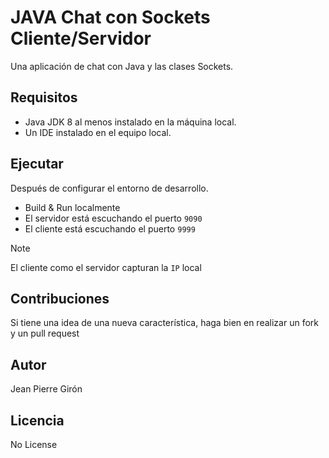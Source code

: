 # JAVA Chat con Sockets Cliente/Servidor
Una aplicación de chat con Java y las clases Sockets.

## Requisitos
* Java JDK 8 al menos instalado en la máquina local.
* Un IDE instalado en el equipo local.

## Ejecutar
Después de configurar el entorno de desarrollo.
* Build & Run localmente
* El servidor está escuchando el puerto `9090`
* El cliente está escuchando el puerto `9999`
>[!NOTE]
>El cliente como el servidor capturan la `IP` local

## Contribuciones
Si tiene una idea de una nueva característica, haga bien en realizar un fork y un pull request

## Autor
Jean Pierre Girón

## Licencia
No License

